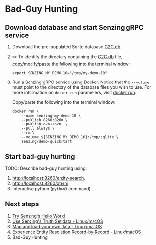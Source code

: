 # Bad-Guy Hunting

## Download database and start Senzing gRPC service

1. Download the pre-populated Sqlite database
   [G2C.db](https://raw.githubusercontent.com/senzing-garage/knowledge-base/main/proposals/streamline/bad-guy-hunting/G2C.db).

1. :pencil2:
   To identify the directory containing the
   [G2C.db](https://raw.githubusercontent.com/senzing-garage/knowledge-base/main/proposals/streamline/bad-guy-hunting/G2C.db) file,
   copy/modify/paste the following into the terminal window:

    ```console
    export SENZING_MY_DEMO_10="/tmp/my-demo-10"
    ```

1. Run a Senzing gRPC service using Docker.
   Notice that the `--volume` must point to the directory of the database files you wish to use.
   For more information on `docker run` parameters,
   visit [docker run](https://docs.docker.com/engine/reference/commandline/run/).

   Copy/paste the following into the terminal window:

    ```console
    docker run \
        --name senzing-my-demo-10 \
        --publish 8260:8260 \
        --publish 8261:8261 \
        --pull always \
        --rm \
        --volume ${SENZING_MY_DEMO_10}:/tmp/sqlite \
        senzing/demo-quickstart

    ```

## Start bad-guy hunting

TODO: Describe bad-guy hunting using:

1. [http://localhost:8260/entity-search](http://localhost:8260/entity-search).
1. [http://localhost:8260/xterm](http://localhost:8260/xterm).
1. Interactive python (`python3` command)

## Next steps

1. [Try Senzing's Hello World](../README.md)
1. [Use Senzing's Truth Set data - Linux/macOS](../use-senzings-truth-set-data-linux-macos.md)
1. [Map and load your own data - Linux/macOS](../map-and-load-your-own-data-linux-macos.md)
1. [Experience Entity Resolution Record-by-Record - Linux/macOS](../experience-entity-resolution-record-by-record-linux-macos.md)
1. Bad-Guy Hunting
